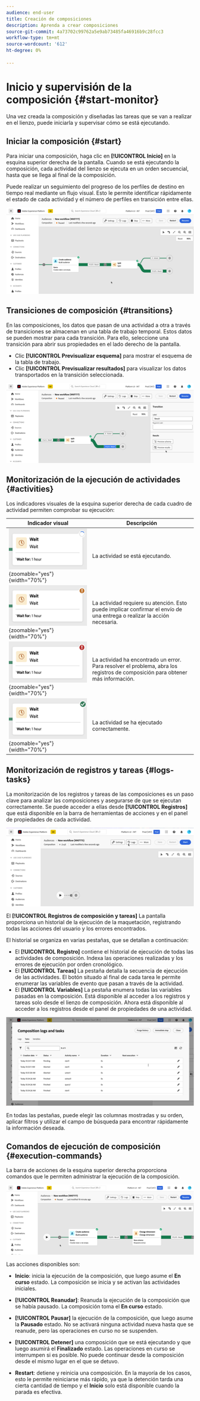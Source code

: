 ```yaml
---
audience: end-user
title: Creación de composiciones
description: Aprenda a crear composiciones
source-git-commit: 4a73702c99762a5e9ab73485fa46916b9c28fcc3
workflow-type: tm+mt
source-wordcount: '612'
ht-degree: 0%

---
```



# Inicio y supervisión de la composición {#start-monitor}

Una vez creada la composición y diseñadas las tareas que se van a realizar en el lienzo, puede iniciarla y supervisar cómo se está ejecutando.

## Iniciar la composición {#start}

Para iniciar una composición, haga clic en **[!UICONTROL Inicio]** en la esquina superior derecha de la pantalla. Cuando se está ejecutando la composición, cada actividad del lienzo se ejecuta en un orden secuencial, hasta que se llega al final de la composición.

Puede realizar un seguimiento del progreso de los perfiles de destino en tiempo real mediante un flujo visual. Esto le permite identificar rápidamente el estado de cada actividad y el número de perfiles en transición entre ellas.

![](assets/composition-visual-flow.png)

## Transiciones de composición {#transitions}

En las composiciones, los datos que pasan de una actividad a otra a través de transiciones se almacenan en una tabla de trabajo temporal. Estos datos se pueden mostrar para cada transición. Para ello, seleccione una transición para abrir sus propiedades en el lado derecho de la pantalla.

* Clic **[!UICONTROL Previsualizar esquema]** para mostrar el esquema de la tabla de trabajo.
* Clic **[!UICONTROL Previsualizar resultados]** para visualizar los datos transportados en la transición seleccionada.

![](assets/transition-preview.png)

## Monitorización de la ejecución de actividades {#activities}

Los indicadores visuales de la esquina superior derecha de cada cuadro de actividad permiten comprobar su ejecución:

| Indicador visual | Descripción |
|-----|------------|
| ![](assets/activity-status-pending.png){zoomable="yes"}{width="70%"} | La actividad se está ejecutando. |
| ![](assets/activity-status-orange.png){zoomable="yes"}{width="70%"} | La actividad requiere su atención. Esto puede implicar confirmar el envío de una entrega o realizar la acción necesaria. |
| ![](assets/activity-status-red.png){zoomable="yes"}{width="70%"} | La actividad ha encontrado un error. Para resolver el problema, abra los registros de composición para obtener más información. |
| ![](assets/activity-status-green.png){zoomable="yes"}{width="70%"} | La actividad se ha ejecutado correctamente. |

## Monitorización de registros y tareas {#logs-tasks}

La monitorización de los registros y tareas de las composiciones es un paso clave para analizar las composiciones y asegurarse de que se ejecutan correctamente. Se puede acceder a ellas desde **[!UICONTROL Registros]** que está disponible en la barra de herramientas de acciones y en el panel de propiedades de cada actividad.

![](assets/logs-button.png)

El **[!UICONTROL Registros de composición y tareas]** La pantalla proporciona un historial de la ejecución de la maquetación, registrando todas las acciones del usuario y los errores encontrados.

<!-- à confirmer, pas trouvé dans les options = The workflow history is saved for the duration specified in the workflow execution options. During this duration, all the messages are therefore saved, even after a restart. If you do not want to save the messages from a previous execution, you have to purge the history by clicking the ![](assets/delete_darkgrey-24px.png) button.-->

El historial se organiza en varias pestañas, que se detallan a continuación:

* El **[!UICONTROL Registro]** contiene el historial de ejecución de todas las actividades de composición. Indexa las operaciones realizadas y los errores de ejecución por orden cronológico.
* El **[!UICONTROL Tareas]** La pestaña detalla la secuencia de ejecución de las actividades. El botón situado al final de cada tarea le permite enumerar las variables de evento que pasan a través de la actividad.
* El **[!UICONTROL Variables]** La pestaña enumera todas las variables pasadas en la composición. Está disponible al acceder a los registros y tareas solo desde el lienzo de composición. Ahora está disponible al acceder a los registros desde el panel de propiedades de una actividad.  <!-- à confirmer-->

![](assets/logs-tasks.png)

En todas las pestañas, puede elegir las columnas mostradas y su orden, aplicar filtros y utilizar el campo de búsqueda para encontrar rápidamente la información deseada.

## Comandos de ejecución de composición {#execution-commands}

La barra de acciones de la esquina superior derecha proporciona comandos que le permiten administrar la ejecución de la composición.

![](assets/execution-actions.png)

Las acciones disponibles son:

* **Inicio**: inicia la ejecución de la composición, que luego asume el **En curso** estado. La composición se inicia y se activan las actividades iniciales.

* **[!UICONTROL Reanudar]**: Reanuda la ejecución de la composición que se había pausado. La composición toma el **En curso** estado.

* **[!UICONTROL Pausar]** la ejecución de la composición, que luego asume la **Pausado** estado. No se activará ninguna actividad nueva hasta que se reanude, pero las operaciones en curso no se suspenden.

* **[!UICONTROL Detener]** una composición que se está ejecutando y que luego asumirá el **Finalizado** estado. Las operaciones en curso se interrumpen si es posible. No puede continuar desde la composición desde el mismo lugar en el que se detuvo.

* **Restart**: detiene y reinicia una composición. En la mayoría de los casos, esto le permite reiniciarse más rápido, ya que la detención tarda una cierta cantidad de tiempo y el **Inicio** solo está disponible cuando la parada es efectiva.
